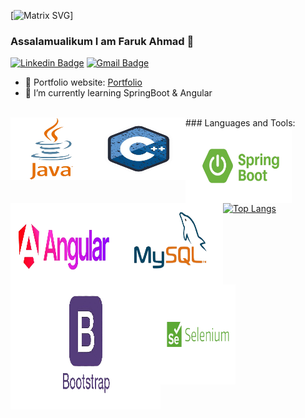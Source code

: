 [![Matrix SVG](https://raw.githubusercontent.com/rodrigograa31/rodrigograca31/master/matrix.svg)]

<!-- <h3> नमस्ते (Namaste)🙏🏻, I am Varad Bhogayata 👋</h3> -->
### Assalamualikum I am Faruk Ahmad 👋
[![Linkedin Badge](https://img.shields.io/badge/-farukahmad-green?style=flat-square&logo=Linkedin&logoColor=white&link=https:https://www.linkedin.com/in/faruk-ahmad-b5465b285/)](https://www.linkedin.com/in/faruk-ahmad-b5465b285/)
[![Gmail Badge](https://img.shields.io/badge/-faruk.bsfmstu@gmail.com-c14438?style=flat-square&logo=Gmail&logoColor=white&link=mailto:faruk.bsfmstu@gmail.com)](mailto:faruk.bsfmstu@gmail.com) 


- 🎯 Portfolio website: [Portfolio](https://.github.io/)
- 🌱 I’m currently learning SpringBoot & Angular 
<br>
### Languages and Tools: 
<img align="left" alt="HTML5" height="100px" width="130px" src="https://github.com/Farukbsfmstu/Online-registration-form/blob/javaimage/java.png" />
<img align="left" alt="HTML5" height="100px" width="150px" src="https://github.com/Farukbsfmstu/Online-registration-form/blob/javaimage/cpp.png" />
<img align="left" alt="HTML5" height="120px" width="170px" src="https://github.com/Farukbsfmstu/Online-registration-form/blob/javaimage/spring.png" />
<img align="left" alt="SQL" height="130px" width="170px" src="https://github.com/Farukbsfmstu/Online-registration-form/blob/javaimage/angular.png" />
<img align="left" alt="MySQL"  height="130px" width="170px" src="https://github.com/Farukbsfmstu/Online-registration-form/blob/javaimage/mysql.png" />
<img align="left" alt="Git"  height="200px" width="240px" src="https://github.com/Farukbsfmstu/Online-registration-form/blob/javaimage/bootstrap.png" />
<img align="left" alt="GitHub"  height="160px" width="120px" src="https://github.com/Farukbsfmstu/Online-registration-form/blob/javaimage/selenium.png"/>


<br>
<br>


[![Top Langs](https://github-readme-stats.vercel.app/api/top-langs/?username=Faruk   )](https://github.com/anuraghazra/github-readme-stats)


